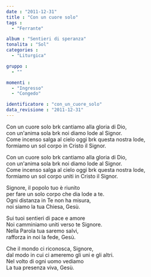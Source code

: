 ```yaml
---
date : "2011-12-31"
title : "Con un cuore solo"
tags : 
  - "Ferrante"

album : "Sentieri di speranza"
tonalita : "Sol"
categories : 
  - "Liturgica"

gruppo : 
  - ""

momenti : 
  - "Ingresso"
  - "Congedo"

identificatore : "con_un_cuore_solo"
data_revisione : "2011-12-31"
---
```

  
  
  
  
  
                          
                       
  
  
  
  
  
Con un cuore solo brk cantiamo alla gloria di Dio,  
con un'anima sola brk noi diamo lode al Signor.  
Come incenso salga al cielo oggi brk questa nostra lode,  
formiamo un sol corpo in Cristo il Signor.  
  
Con un cuore solo brk cantiamo alla gloria di Dio,  
con un'anima sola brk noi diamo lode al Signor.  
Come incenso salga al cielo  oggi brk questa nostra lode,  
formiamo un sol corpo uniti in Cristo il Signor.  
  
  
  
 Signore, il popolo tuo è riunito  
 per fare un solo corpo che dia lode a te.  
 Ogni distanza in Te non ha misura,  
noi siamo la tua Chiesa, Gesù.  
  
  
  
  
Sui tuoi sentieri di pace e amore  
Noi camminiamo uniti verso te Signore.  
Nella Parola tua saremo salvi,  
rafforza in noi la fede, Gesù.  
  
  
  
  
Che il mondo ci riconosca, Signore,  
dal modo in cui ci ameremo gli uni e gli altri.  
Nel volto di ogni uomo vediamo  
La tua presenza viva, Gesù.  
  
  
  
  
  
  
  
  
